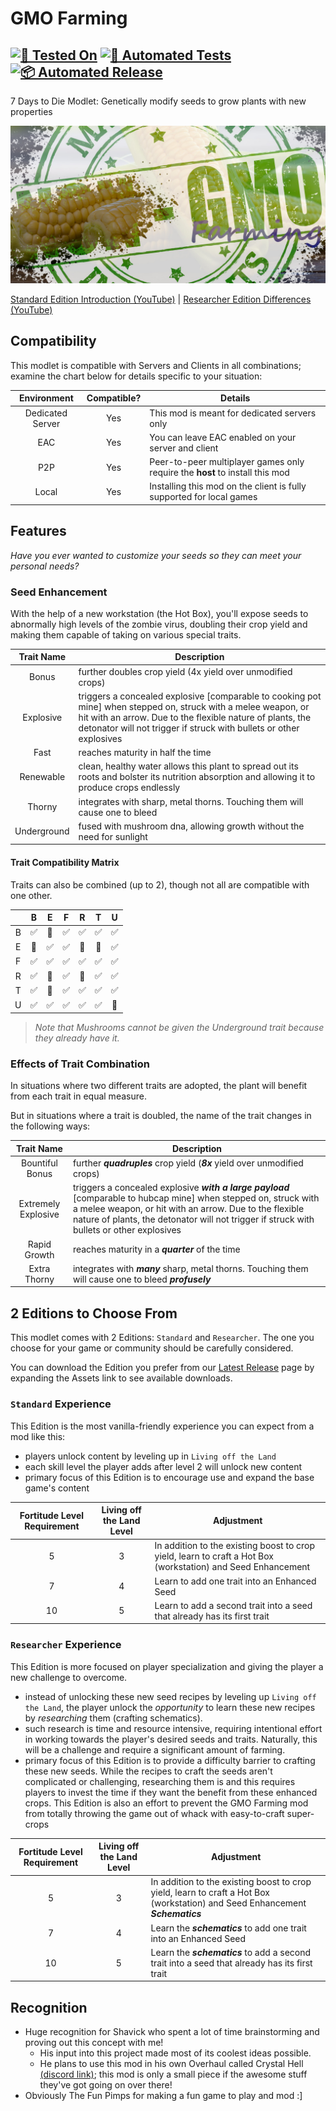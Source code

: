 # GMO Farming

## [![🧪 Tested On](https://img.shields.io/badge/🧪%20Tested%20On-A20.5%20b2-blue.svg)](https://7daystodie.com/) [![🧰 Automated Tests](https://github.com/jonathan-robertson/gmo-farming/actions/workflows/tests.yml/badge.svg)](https://github.com/jonathan-robertson/gmo-farming/actions/workflows/tests.yml) [![📦 Automated Release](https://github.com/jonathan-robertson/gmo-farming/actions/workflows/release.yml/badge.svg)](https://github.com/jonathan-robertson/gmo-farming/actions/workflows/release.yml)

7 Days to Die Modlet: Genetically modify seeds to grow plants with new properties

![GMO Farming Image](https://github.com/jonathan-robertson/gmo-farming/raw/media/gmo-farming-social.jpg)

[Standard Edition Introduction (YouTube)](https://youtu.be/Rlf7xDVKjIE) | [Researcher Edition Differences (YouTube)](https://youtu.be/4QvH_5q_P2g)

## Compatibility

This modlet is compatible with Servers and Clients in all combinations; examine the chart below for details specific to your situation:

Environment | Compatible? | Details
:---: | :---: | ---
Dedicated Server | Yes | This mod is meant for dedicated servers only
EAC | Yes | You can leave EAC enabled on your server and client
P2P | Yes | Peer-to-peer multiplayer games only require the **host** to install this mod
Local | Yes | Installing this mod on the client is fully supported for local games

## Features

*Have you ever wanted to customize your seeds so they can meet your personal needs?*

### Seed Enhancement

With the help of a new workstation (the Hot Box), you'll expose seeds to abnormally high levels of the zombie virus, doubling their crop yield and making them capable of taking on various special traits.

Trait Name | Description
:---: | ---
Bonus | further doubles crop yield (4x yield over unmodified crops)
Explosive | triggers a concealed explosive [comparable to cooking pot mine] when stepped on, struck with a melee weapon, or hit with an arrow. Due to the flexible nature of plants, the detonator will not trigger if struck with bullets or other explosives
Fast | reaches maturity in half the time
Renewable | clean, healthy water allows this plant to spread out its roots and bolster its nutrition absorption and allowing it to produce crops endlessly
Thorny | integrates with sharp, metal thorns. Touching them will cause one to bleed
Underground | fused with mushroom dna, allowing growth without the need for sunlight

#### Trait Compatibility Matrix

Traits can also be combined (up to 2), though not all are compatible with one other.

|   | B | E | F | R | T | U |
| :---: | :---: | :---: | :---: | :---: | :---: | :---: |
| B | ✅ | 🚫 | ✅ | ✅ | ✅ | ✅ |
| E | 🚫 | ✅ | ✅ | 🚫 | 🚫 | ✅ |
| F | ✅ | ✅ | ✅ | ✅ | ✅ | ✅ |
| R | ✅ | 🚫 | ✅ | 🚫 | ✅ | ✅ |
| T | ✅ | 🚫 | ✅ | ✅ | ✅ | ✅ |
| U | ✅ | ✅ | ✅ | ✅ | ✅ | 🚫 |

> *Note that Mushrooms cannot be given the Underground trait because they already have it.*

### Effects of Trait Combination

In situations where two different traits are adopted, the plant will benefit from each trait in equal measure.

But in situations where a trait is doubled, the name of the trait changes in the following ways:

Trait Name | Description
:---: | ---
Bountiful Bonus | further ***quadruples*** crop yield (***8x*** yield over unmodified crops)
Extremely Explosive | triggers a concealed explosive ***with a large payload*** [comparable to hubcap mine] when stepped on, struck with a melee weapon, or hit with an arrow. Due to the flexible nature of plants, the detonator will not trigger if struck with bullets or other explosives
Rapid Growth | reaches maturity in a ***quarter*** of the time
Extra Thorny | integrates with ***many*** sharp, metal thorns. Touching them will cause one to bleed ***profusely***

## 2 Editions to Choose From

This modlet comes with 2 Editions: `Standard` and `Researcher`. The one you choose for your game or community should be carefully considered.

You can download the Edition you prefer from our [Latest Release](https://github.com/jonathan-robertson/gmo-farming/releases/latest) page by expanding the Assets link to see available downloads.

### `Standard` Experience

This Edition is the most vanilla-friendly experience you can expect from a mod like this:

- players unlock content by leveling up in `Living off the Land`
- each skill level the player adds after level 2 will unlock new content
- primary focus of this Edition is to encourage use and expand the base game's content

Fortitude Level Requirement | Living off the Land Level | Adjustment
:---: | :---: | ---
5 | 3 | In addition to the existing boost to crop yield, learn to craft a Hot Box (workstation) and Seed Enhancement
7 | 4 | Learn to add one trait into an Enhanced Seed
10 | 5 | Learn to add a second trait into a seed that already has its first trait

### `Researcher` Experience

This Edition is more focused on player specialization and giving the player a new challenge to overcome.

- instead of unlocking these new seed recipes by leveling up `Living off the Land`, the player unlock the *opportunity* to learn these new recipes by *researching* them (crafting schematics).
- such research is time and resource intensive, requiring intentional effort in working towards the player's desired seeds and traits. Naturally, this will be a challenge and require a significant amount of farming.
- primary focus of this Edition is to provide a difficulty barrier to crafting these new seeds. While the recipes to craft the seeds aren't complicated or challenging, researching them is and this requires players to invest the time if they want the benefit from these enhanced crops. This Edition is also an effort to prevent the GMO Farming mod from totally throwing the game out of whack with easy-to-craft super-crops

Fortitude Level Requirement | Living off the Land Level | Adjustment
:---: | :---: | ---
5 | 3 | In addition to the existing boost to crop yield, learn to craft a Hot Box (workstation) and Seed Enhancement ***Schematics***
7 | 4 | Learn the ***schematics*** to add one trait into an Enhanced Seed
10 | 5 | Learn the ***schematics*** to add a second trait into a seed that already has its first trait

## Recognition

- Huge recognition for Shavick who spent a lot of time brainstorming and proving out this concept with me!
  - His input into this project made most of its coolest ideas possible.
  - He plans to use this mod in his own Overhaul called Crystal Hell [(discord link)](https://discord.gg/xvSgfUJfsG); this mod is only a small piece if the awesome stuff they've got going on over there!
- Obviously The Fun Pimps for making a fun game to play and mod :]
